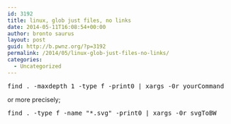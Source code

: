 ```yaml
---
id: 3192
title: linux, glob just files, no links
date: 2014-05-11T16:08:54+00:00
author: bronto saurus
layout: post
guid: http://b.pwnz.org/?p=3192
permalink: /2014/05/linux-glob-just-files-no-links/
categories:
  - Uncategorized
---
```

<pre>find . -maxdepth 1 -type f -print0 | xargs -0r yourCommand</pre>

or more precisely;

<pre>find . -type f -name "*.svg" -print0 | xargs -0r svgToBW</pre>